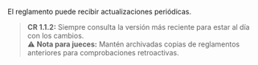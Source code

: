 El reglamento puede recibir actualizaciones periódicas.  
> **CR 1.1.2:** Siempre consulta la versión más reciente para estar al día con los cambios.  
> ⚠️ **Nota para jueces:** Mantén archivadas copias de reglamentos anteriores para comprobaciones retroactivas.
